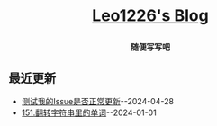**<p align="center">[Leo1226's Blog]()</p>**
====

**<p align="center">随便写写吧</p>**

## 最近更新
- [测试我的Issue是否正常更新](https://github.com/Lookofsea/Issuesblog/issues/3)--2024-04-28
- [151.翻转字符串里的单词](https://github.com/Lookofsea/Issuesblog/issues/2)--2024-01-01
